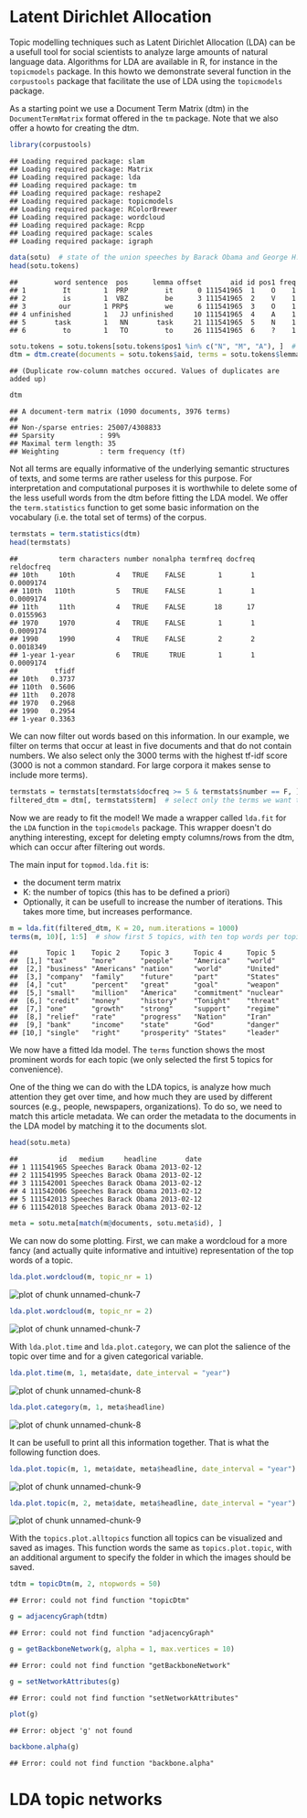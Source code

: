 


Latent Dirichlet Allocation
========================================================

Topic modelling techniques such as Latent Dirichlet Allocation (LDA) can be a usefull tool for social scientists to analyze large amounts of natural language data. Algorithms for LDA are available in R, for instance in the `topicmodels` package. In this howto we demonstrate several function in the `corpustools` package that facilitate the use of LDA using the `topicmodels` package.

As a starting point we use a Document Term Matrix (dtm) in the `DocumentTermMatrix` format offered in the `tm` package. Note that we also offer a howto for creating the dtm. 


```r
library(corpustools)
```

```
## Loading required package: slam
## Loading required package: Matrix
## Loading required package: lda
## Loading required package: tm
## Loading required package: reshape2
## Loading required package: topicmodels
## Loading required package: RColorBrewer
## Loading required package: wordcloud
## Loading required package: Rcpp
## Loading required package: scales
## Loading required package: igraph
```

```r
data(sotu)  # state of the union speeches by Barack Obama and George H. Bush.
head(sotu.tokens)
```

```
##         word sentence  pos      lemma offset       aid id pos1 freq
## 1         It        1  PRP         it      0 111541965  1    O    1
## 2         is        1  VBZ         be      3 111541965  2    V    1
## 3        our        1 PRP$         we      6 111541965  3    O    1
## 4 unfinished        1   JJ unfinished     10 111541965  4    A    1
## 5       task        1   NN       task     21 111541965  5    N    1
## 6         to        1   TO         to     26 111541965  6    ?    1
```

```r
sotu.tokens = sotu.tokens[sotu.tokens$pos1 %in% c("N", "M", "A"), ]  # only select nouns, proper nouns and adjectives.
dtm = dtm.create(documents = sotu.tokens$aid, terms = sotu.tokens$lemma)
```

```
## (Duplicate row-column matches occured. Values of duplicates are added up)
```

```r
dtm
```

```
## A document-term matrix (1090 documents, 3976 terms)
## 
## Non-/sparse entries: 25007/4308833
## Sparsity           : 99%
## Maximal term length: 35 
## Weighting          : term frequency (tf)
```


Not all terms are equally informative of the underlying semantic structures of texts, and some terms are rather useless for this purpose. For interpretation and computational purposes it is worthwhile to delete some of the less usefull words from the dtm before fitting the LDA model. We offer the `term.statistics` function to get some basic information on the vocabulary (i.e. the total set of terms) of the corpus.


```r
termstats = term.statistics(dtm)
head(termstats)
```

```
##          term characters number nonalpha termfreq docfreq reldocfreq
## 10th     10th          4   TRUE    FALSE        1       1  0.0009174
## 110th   110th          5   TRUE    FALSE        1       1  0.0009174
## 11th     11th          4   TRUE    FALSE       18      17  0.0155963
## 1970     1970          4   TRUE    FALSE        1       1  0.0009174
## 1990     1990          4   TRUE    FALSE        2       2  0.0018349
## 1-year 1-year          6   TRUE     TRUE        1       1  0.0009174
##         tfidf
## 10th   0.3737
## 110th  0.5606
## 11th   0.2078
## 1970   0.2968
## 1990   0.2954
## 1-year 0.3363
```


We can now filter out words based on this information. In our example, we filter on terms that occur at least in five documents and that do not contain numbers. We also select only the 3000 terms with the highest tf-idf score (3000 is not a common standard. For large corpora it makes sense to include more terms). 


```r
termstats = termstats[termstats$docfreq >= 5 & termstats$number == F, ]
filtered_dtm = dtm[, termstats$term]  # select only the terms we want to keep
```


Now we are ready to fit the model! We made a wrapper called `lda.fit` for the `LDA` function in the `topicmodels` package. This wrapper doesn't do anything interesting, except for deleting empty columns/rows from the dtm, which can occur after filtering out words. 

The main input for `topmod.lda.fit` is:
- the document term matrix
- K: the number of topics (this has to be defined a priori)
- Optionally, it can be usefull to increase the number of iterations. This takes more time, but increases performance.


```r
m = lda.fit(filtered_dtm, K = 20, num.iterations = 1000)
terms(m, 10)[, 1:5]  # show first 5 topics, with ten top words per topic
```

```
##       Topic 1    Topic 2     Topic 3      Topic 4      Topic 5  
##  [1,] "tax"      "more"      "people"     "America"    "world"  
##  [2,] "business" "Americans" "nation"     "world"      "United" 
##  [3,] "company"  "family"    "future"     "part"       "States" 
##  [4,] "cut"      "percent"   "great"      "goal"       "weapon" 
##  [5,] "small"    "million"   "America"    "commitment" "nuclear"
##  [6,] "credit"   "money"     "history"    "Tonight"    "threat" 
##  [7,] "one"      "growth"    "strong"     "support"    "regime" 
##  [8,] "relief"   "rate"      "progress"   "Nation"     "Iran"   
##  [9,] "bank"     "income"    "state"      "God"        "danger" 
## [10,] "single"   "right"     "prosperity" "States"     "leader"
```


We now have a fitted lda model. The `terms` function shows the most prominent words for each topic (we only selected the first 5 topics for convenience). 

One of the thing we can do with the LDA topics, is analyze how much attention they get over time, and how much they are used by different sources (e.g., people, newspapers, organizations). To do so, we need to match this article metadata. We can order the metadata to the documents in the LDA model by matching it to the documents slot.


```r
head(sotu.meta)
```

```
##          id   medium     headline       date
## 1 111541965 Speeches Barack Obama 2013-02-12
## 2 111541995 Speeches Barack Obama 2013-02-12
## 3 111542001 Speeches Barack Obama 2013-02-12
## 4 111542006 Speeches Barack Obama 2013-02-12
## 5 111542013 Speeches Barack Obama 2013-02-12
## 6 111542018 Speeches Barack Obama 2013-02-12
```

```r
meta = sotu.meta[match(m@documents, sotu.meta$id), ]
```


We can now do some plotting. First, we can make a wordcloud for a more fancy (and actually quite informative and intuitive) representation of the top words of a topic.


```r
lda.plot.wordcloud(m, topic_nr = 1)
```

![plot of chunk unnamed-chunk-7](figures_lda/unnamed-chunk-71.png) 

```r
lda.plot.wordcloud(m, topic_nr = 2)
```

![plot of chunk unnamed-chunk-7](figures_lda/unnamed-chunk-72.png) 


With `lda.plot.time` and `lda.plot.category`, we can plot the salience of the topic over time and for a given categorical variable.


```r
lda.plot.time(m, 1, meta$date, date_interval = "year")
```

![plot of chunk unnamed-chunk-8](figures_lda/unnamed-chunk-81.png) 

```r
lda.plot.category(m, 1, meta$headline)
```

![plot of chunk unnamed-chunk-8](figures_lda/unnamed-chunk-82.png) 


It can be usefull to print all this information together. That is what the following function does.


```r
lda.plot.topic(m, 1, meta$date, meta$headline, date_interval = "year")
```

![plot of chunk unnamed-chunk-9](figures_lda/unnamed-chunk-91.png) 

```r
lda.plot.topic(m, 2, meta$date, meta$headline, date_interval = "year")
```

![plot of chunk unnamed-chunk-9](figures_lda/unnamed-chunk-92.png) 


With the `topics.plot.alltopics` function all topics can be visualized and saved as images. This function words the same as `topics.plot.topic`, with an additional argument to specify the folder in which the images should be saved.


```r
tdtm = topicDtm(m, 2, ntopwords = 50)
```

```
## Error: could not find function "topicDtm"
```

```r
g = adjacencyGraph(tdtm)
```

```
## Error: could not find function "adjacencyGraph"
```

```r
g = getBackboneNetwork(g, alpha = 1, max.vertices = 10)
```

```
## Error: could not find function "getBackboneNetwork"
```

```r
g = setNetworkAttributes(g)
```

```
## Error: could not find function "setNetworkAttributes"
```

```r
plot(g)
```

```
## Error: object 'g' not found
```

```r
backbone.alpha(g)
```

```
## Error: could not find function "backbone.alpha"
```



LDA topic networks
========================================================


